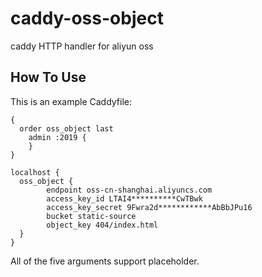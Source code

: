 # caddy-oss-object
caddy HTTP handler for aliyun oss

## How To Use

This is an example Caddyfile:

```
{
  order oss_object last
	admin :2019 {
	}
}

localhost {
  oss_object {
		endpoint oss-cn-shanghai.aliyuncs.com
		access_key_id LTAI4**********CwTBwk
		access_key_secret 9Fwra2d************AbBbJPu16
		bucket static-source
		object_key 404/index.html
  }
}
```

All of the five arguments support placeholder.
